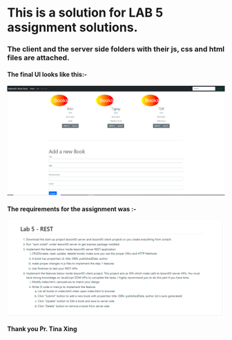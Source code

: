 # This is a solution for LAB 5 assignment solutions.

### The client and the server side folders with their js, css and html files are attached.

#### The final UI looks like this:-
![](lab5B.PNG)

#### The requirements for the assignment was :-

![](labA.PNG)


#### Thank you Pr. Tina Xing
